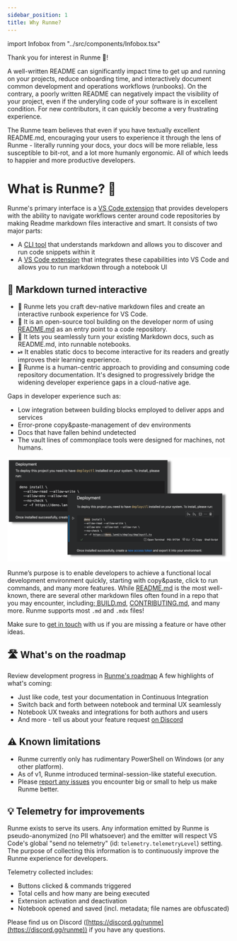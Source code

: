 ```yaml
---
sidebar_position: 1
title: Why Runme?
---
```


import Infobox from "../src/components/Infobox.tsx"

Thank you for interest in Runme 💟!

A well-written README can significantly impact time to get up and running on your projects, reduce onboarding time, and interactively document common development and operations workflows (runbooks). On the contrary, a poorly written README can negatively impact the visibility of your project, even if the underyling code of your software is in excellent condition. For new contributors, it can quickly become a very frustrating experience.

The Runme team believes that even if you have textually excellent README.md, encouraging your users to experience it through the lens of Runme - literally running your docs, your docs will be more reliable, less susceptible to bit-rot, and a lot more humanly ergonomic. All of which leeds to happier and more productive developers.

# What is Runme? 🤔​

Runme's primary interface is a [VS Code extension](https://marketplace.visualstudio.com/items?itemName=stateful.runme) that provides developers with the ability to navigate workflows center around code repositories by making Readme markdown files interactive and smart. It consists of two major parts:

- A [CLI tool](https://github.com/stateful/runme) that understands markdown and allows you to discover and run code snippets within it
- A [VS Code extension](https://marketplace.visualstudio.com/items?itemName=stateful.runme) that integrates these capabilities into VS Code and allows you to run markdown through a notebook UI

## 🤩 Markdown turned interactive

- 🏃 Runme lets you craft dev-native markdown files and create an interactive runbook experience for VS Code.
- 🙌 It is an open-source tool building on the developer norm of using [README.md](http://README.md) as an entry point to a code repository.
- 📜 It lets you seamlessly turn your existing Markdown docs, such as README.md, into runnable notebooks.
- ⏯ It enables static docs to become interactive for its readers and greatly improves their learning experience.
- 🙆 Runme is a human-centric approach to providing and consuming code repository documentation. It's designed to progressively bridge the widening developer experience gaps in a cloud-native age.

Gaps in developer experience such as:

- Low integration between building blocks employed to deliver apps and services
- Error-prone copy&paste-management of dev environments
- Docs that have fallen behind undetected
- The vault lines of commonplace tools were designed for machines, not humans.

![Readme as Notebook and Markdown side-by-side](../static/img/sidebyside.png)

Runme’s purpose is to enable developers to achieve a functional local development environment quickly, starting with copy&paste, click to run commands, and many more features. While [README.md](http://README.md) is the most well-known, there are several other markdown files often found in a repo that you may encounter, including;[ BUILD.md](http://BUILD.md), [CONTRIBUTING.md](http://CONTRIBUTING.md), and many more. Runme supports most `.md` and `.mdx` files!

<Infobox type="sidenote" title="Join Runme community!">

Make sure to [get in touch](https://discord.gg/runme) with us if you are missing a feature or have other ideas.

</Infobox>

## 🛣 What's on the roadmap

Review development progress in [Runme's roadmap](https://github.com/stateful/runme/projects) A few highlights of what's coming:

- Just like code, test your documentation in Continuous Integration
- Switch back and forth between notebook and terminal UX seamlessly
- Notebook UX tweaks and integrations for both authors and users
- And more - tell us about your feature request [on Discord](https://discord.gg/runme)

## ⚠️ Known limitations

- Runme currently only has rudimentary PowerShell on Windows (or any other platform).
- As of v1, Runme introduced terminal-session-like stateful execution.
- Please [report any issues](https://github.com/stateful/runme/issues/new) you encounter big or small to help us make Runme better.

## 💡 Telemetry for improvements

Runme exists to serve its users. Any information emitted by Runme is pseudo-anonymized (no PII whatsoever) and the emitter will respect VS Code's global "send no telemetry" (id: `telemetry.telemetryLevel`) setting. The purpose of collecting this information is to continuously improve the Runme experience for developers.

Telemetry collected includes:

- Buttons clicked & commands triggered
- Total cells and how many are being executed
- Extension activation and deactivation
- Notebook opened and saved (incl. metadata; file names are obfuscated)

Please find us on Discord ([https://discord.gg/runme](https://discord.gg/runme)) if you have any questions.
